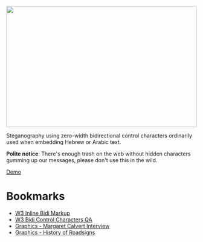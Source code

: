 <p>
<a align="center" href="#readme">
<img width="100%" height="320px" src="https://user-images.githubusercontent.com/5805251/156551854-29ef4800-e455-4e86-bb98-deef7dd0d6b7.svg" />
</a>
</p>

Steganography using zero-width bidirectional control characters ordinarily used when embedding Hebrew or Arabic text.

**Polite notice**: There's enough trash on the web without hidden characters gumming up our messages, please don't use this in the wild.

[Demo](https://robstarbuck.github.io/z-chars-demo/)

# Bookmarks

- [W3 Inline Bidi Markup](https://www.w3.org/International/articles/inline-bidi-markup/)
- [W3 Bidi Control Characters QA](https://www.w3.org/International/questions/qa-bidi-unicode-controls)
- [Graphics - Margaret Calvert Interview](https://www.youtube.com/watch?v=pyBrrmDw6-k)
- [Graphics - History of Roadsigns](https://www.grapheine.com/en/history-of-graphic-design/margaret-calvert-woman-at-work-how-design-saved-uks-roads)

